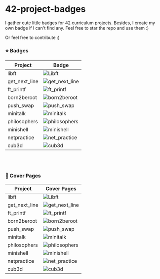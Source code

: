 # 42-project-badges
I gather cute little badges for 42 curriculum projects. Besides, I create my own badge if I can't find any. Feel free to star the repo and use them :)

Or feel free to contribute :)


### ⭐ Badges

| Project                | Badge                                                                                                                               |                                                                                                                          
| ------------------- | ----------------------------------------------------------------------------------------------------------------------------------- |
| libft          | ![Libft](./badges/libft.png)                         |
| get_next_line          | ![get_next_line](./badges/get_next_line.png)                         |
| ft_printf          | ![ft_printf](./badges/ft_printf.png)                         |
| born2beroot          | ![born2beroot](./badges/born2beroot.png)                         |
| push_swap          | ![push_swap](./badges/push_swap.png)                         |
| minitalk          | ![minitalk](./badges/minitalk.png)                         |
| philosophers          | ![philosophers](./badges/philosophers.png)                         |
| minishell          | ![minishell](./badges/minishell.png)                         |
| netpractice          | ![net_practice](./badges/net_practice.png)                         |
| cub3d          | ![cub3d](./badges/cub3d.png)                         |

</br></br>

### 🌠 Cover Pages

| Project                | Cover Pages                                                                                                                               |                                                                                                                          
| ------------------- | ----------------------------------------------------------------------------------------------------------------------------------- |
| libft          | ![Libft](./covers/libft_cover.png)                         |
| get_next_line          | ![get_next_line](./covers/get_next_line_cover.png)                         |
| ft_printf          | ![ft_printf](./covers/ft_printf_cover.png)                         |
| born2beroot          | ![born2beroot](./covers/born2beroot_cover.png)                         |
| push_swap          | ![push_swap](./covers/push_swap_cover.png)                         |
| minitalk          | ![minitalk](./covers/minitalk_cover.png)                         |
| philosophers          | ![philosophers](./covers/philosophers_cover.png)                         |
| minishell          | ![minishell](./covers/minishell_cover.png)                         |
| netpractice          | ![net_practice](./covers/net_practice_cover.png)                         |
| cub3d          | ![cub3d](./covers/cub3d_cover.png)                         |

